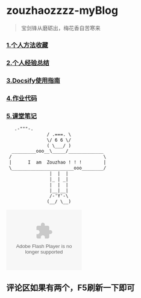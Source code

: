 # zouzhaozzzz-myBlog

> 宝剑锋从磨砺出，梅花香自苦寒来


### [1.个人方法收藏](/Project/java方法/java方法.md)



### [2.个人经验总结](/Project/经验总结.md)



### [3.Docsify使用指南](/Project/Docsify使用指南.md)



### [4.作业代码](/Project/code/作业代码.md)



### [5.课堂笔记](/Project/笔记/chapter-1章/chapter-1章.md)



~~~html
   .-"""-.
               / .===. \
               \/ 6 6 \/									
               ( \___/ )									
  _________ooo__\_____/_____________
 /                                  \
 |      I  am  Zouzhao ! ! !        |
 \_______________________ooo________/ 
                |  |  |							 	
                |_ | _|								
                |  |  |								
                |__|__|								
                /-'Y'-\								
               (__/ \__)									

~~~

<object type="application/x-shockwave-flash" style="outline:none;" data="http://cdn.abowman.com/widgets/hamster/hamster.swf?up_bodyColor=f0e9cc&amp;up_feetColor=D4C898&amp;up_eyeColor=000567&amp;up_wheelSpokeColor=DEDEDE&amp;up_wheelColor=FFFFFF&amp;up_waterColor=E0EFFF&amp;up_earColor=b0c4de&amp;up_wheelOuterColor=FF4D4D&amp;up_snoutColor=F7F4E9&amp;up_bgColor=F0E4E4&amp;up_foodColor=cba920&amp;up_wheelCenterColor=E4EB2F&amp;up_tailColor=E6DEBE&amp;" width="200" height="160">
<param name="movie" value="http://cdn.abowman.com/widgets/hamster/hamster.swf?up_bodyColor=f0e9cc&amp;up_feetColor=D4C898&amp;up_eyeColor=000567&amp;up_wheelSpokeColor=DEDEDE&amp;up_wheelColor=FFFFFF&amp;up_waterColor=E0EFFF&amp;up_earColor=b0c4de&amp;up_wheelOuterColor=FF4D4D&amp;up_snoutColor=F7F4E9&amp;up_bgColor=F0E4E4&amp;up_foodColor=cba920&amp;up_wheelCenterColor=E4EB2E&amp;up_tailColor=E6DEBE&amp;">
<param name="AllowScriptAccess" value="always">
<param name="wmode" value="opaque"></object>

## 评论区如果有两个，F5刷新一下即可
